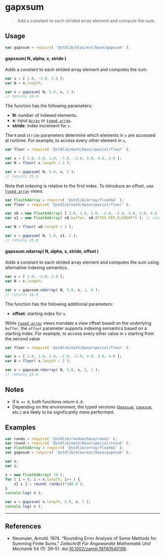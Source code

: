 <!--

@license Apache-2.0

Copyright (c) 2020 The Stdlib Authors.

Licensed under the Apache License, Version 2.0 (the "License");
you may not use this file except in compliance with the License.
You may obtain a copy of the License at

   http://www.apache.org/licenses/LICENSE-2.0

Unless required by applicable law or agreed to in writing, software
distributed under the License is distributed on an "AS IS" BASIS,
WITHOUT WARRANTIES OR CONDITIONS OF ANY KIND, either express or implied.
See the License for the specific language governing permissions and
limitations under the License.

-->

# gapxsum

> Add a constant to each strided array element and compute the sum.

<section class="intro">

</section>

<!-- /.intro -->

<section class="usage">

## Usage

```javascript
var gapxsum = require( '@stdlib/blas/ext/base/gapxsum' );
```

#### gapxsum( N, alpha, x, stride )

Adds a constant to each strided array element and computes the sum.

```javascript
var x = [ 1.0, -2.0, 2.0 ];
var N = x.length;

var v = gapxsum( N, 5.0, x, 1 );
// returns 16.0
```

The function has the following parameters:

-   **N**: number of indexed elements.
-   **x**: input [`Array`][mdn-array] or [`typed array`][mdn-typed-array].
-   **stride**: index increment for `x`.

The `N` and `stride` parameters determine which elements in `x` are accessed at runtime. For example, to access every other element in `x`,

```javascript
var floor = require( '@stdlib/math/base/special/floor' );

var x = [ 1.0, 2.0, 2.0, -7.0, -2.0, 3.0, 4.0, 2.0 ];
var N = floor( x.length / 2 );

var v = gapxsum( N, 5.0, x, 2 );
// returns 25.0
```

Note that indexing is relative to the first index. To introduce an offset, use [`typed array`][mdn-typed-array] views.

<!-- eslint-disable stdlib/capitalized-comments -->

```javascript
var Float64Array = require( '@stdlib/array/float64' );
var floor = require( '@stdlib/math/base/special/floor' );

var x0 = new Float64Array( [ 2.0, 1.0, 2.0, -2.0, -2.0, 2.0, 3.0, 4.0 ] );
var x1 = new Float64Array( x0.buffer, x0.BYTES_PER_ELEMENT*1 ); // start at 2nd element

var N = floor( x0.length / 2 );

var v = gapxsum( N, 5.0, x1, 2 );
// returns 25.0
```

#### gapxsum.ndarray( N, alpha, x, stride, offset )

Adds a constant to each strided array element and computes the sum using alternative indexing semantics.

```javascript
var x = [ 1.0, -2.0, 2.0 ];
var N = x.length;

var v = gapxsum.ndarray( N, 5.0, x, 1, 0 );
// returns 16.0
```

The function has the following additional parameters:

-   **offset**: starting index for `x`.

While [`typed array`][mdn-typed-array] views mandate a view offset based on the underlying `buffer`, the `offset` parameter supports indexing semantics based on a starting index. For example, to access every other value in `x` starting from the second value

```javascript
var floor = require( '@stdlib/math/base/special/floor' );

var x = [ 2.0, 1.0, 2.0, -2.0, -2.0, 2.0, 3.0, 4.0 ];
var N = floor( x.length / 2 );

var v = gapxsum.ndarray( N, 5.0, x, 2, 1 );
// returns 25.0
```

</section>

<!-- /.usage -->

<section class="notes">

## Notes

-   If `N <= 0`, both functions return `0.0`.
-   Depending on the environment, the typed versions ([`dapxsum`][@stdlib/blas/ext/base/dapxsum], [`sapxsum`][@stdlib/blas/ext/base/sapxsum], etc.) are likely to be significantly more performant.

</section>

<!-- /.notes -->

<section class="examples">

## Examples

<!-- eslint no-undef: "error" -->

```javascript
var randu = require( '@stdlib/random/base/randu' );
var round = require( '@stdlib/math/base/special/round' );
var Float64Array = require( '@stdlib/array/float64' );
var gapxsum = require( '@stdlib/blas/ext/base/gapxsum' );

var x;
var i;

x = new Float64Array( 10 );
for ( i = 0; i < x.length; i++ ) {
    x[ i ] = round( randu()*100.0 );
}
console.log( x );

var v = gapxsum( x.length, 5.0, x, 1 );
console.log( v );
```

</section>

<!-- /.examples -->

* * *

<section class="references">

## References

-   Neumaier, Arnold. 1974. "Rounding Error Analysis of Some Methods for Summing Finite Sums." _Zeitschrift Für Angewandte Mathematik Und Mechanik_ 54 (1): 39–51. doi:[10.1002/zamm.19740540106][@neumaier:1974a].

</section>

<!-- /.references -->

<section class="links">

[mdn-array]: https://developer.mozilla.org/en-US/docs/Web/JavaScript/Reference/Global_Objects/Array

[mdn-typed-array]: https://developer.mozilla.org/en-US/docs/Web/JavaScript/Reference/Global_Objects/TypedArray

[@stdlib/blas/ext/base/dapxsum]: https://github.com/stdlib-js/stdlib/tree/develop/lib/node_modules/%40stdlib/blas/ext/base/dapxsum

[@stdlib/blas/ext/base/sapxsum]: https://github.com/stdlib-js/stdlib/tree/develop/lib/node_modules/%40stdlib/blas/ext/base/sapxsum

[@neumaier:1974a]: https://doi.org/10.1002/zamm.19740540106

</section>

<!-- /.links -->
